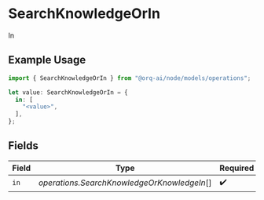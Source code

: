 # SearchKnowledgeOrIn

In

## Example Usage

```typescript
import { SearchKnowledgeOrIn } from "@orq-ai/node/models/operations";

let value: SearchKnowledgeOrIn = {
  in: [
    "<value>",
  ],
};
```

## Fields

| Field                                       | Type                                        | Required                                    | Description                                 |
| ------------------------------------------- | ------------------------------------------- | ------------------------------------------- | ------------------------------------------- |
| `in`                                        | *operations.SearchKnowledgeOrKnowledgeIn*[] | :heavy_check_mark:                          | N/A                                         |